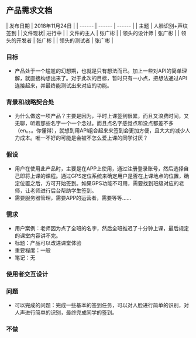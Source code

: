 ## 产品需求文档

| 发布日期 | 2018年11月24日 |
| ------ | ------ | ------ |
| 主题 | 人脸识别+声纹签到 |
|文件现状| 进行中 |
| 文件的主人 | 张广彬 |
| 领头的设计师 | 张广彬 |
| 领头的开发者 | 张广彬 |
| 领头的测试者 | 张广彬 |

### 目标
- 产品处于一个尴尬的幻想期，也就是只有想法而已。加上一些对API的简单理解，就直接构想出来了。对于此次的目标，暂时只有一小点，把想法通过API连接起来，并最终能测试出来对应的功能。

### 背景和战略契合处
- 为什么做这一项产品？主要是因为，平时上课签到很累，而且又浪费时间，又无聊，听着那些名字一个一个念过。而且点名字感觉点和没点都差不多（en。。。你懂得），就想到用API组合起来来签到会更加方便，且大大的减少人力成本。唯一不好的可能是会被不怎么爱上课的同学讨厌？

### 假设
- 用户在使用此产品时，主要是在APP上使用，通过注册登录账号，然后选择自己即将上课的课程。通过GPS定位系统来确定用户是否在上课地点的位置，确定位置之后，方可开始签到。如果GPS功能不可用，需要找到班级对应的老师，让老师进行后台帮助学生签到。
- 需要服务器管理，需要APP的运营者，需要等等......

### 需求
- 用户案例：老师因为点了全班的名字，然后全班推迟了十分钟上课，最后规定的课堂内容讲不完。
- 标题：产品可以改进课堂体验
- 重要程度：一般
- 笔记：无

### 使用者交互设计


### 问题
- 可以完成的问题：完成一些基本的签到任务，可以对人脸进行简单的识别，对人声进行简单的识别，最终完成同学的签到。

### 不做

